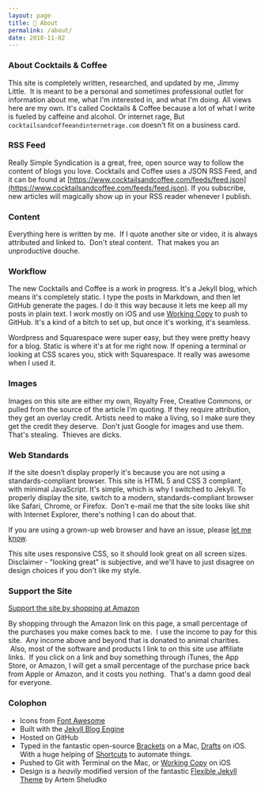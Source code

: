 ```yaml
---
layout: page
title: 🤔 About
permalink: /about/
date: 2018-11-02
---
```

### About Cocktails & Coffee

This site is completely written, researched, and updated by me, Jimmy Little.  It is meant to be a personal and sometimes professional outlet for information about me, what I'm interested in, and what I'm doing. All views here are my own. It's called Cocktails & Coffee because a lot of what I write is fueled by caffeine and alcohol. Or internet rage, But `cocktailsandcoffeeandinternetrage.com` doesn't fit on a business card.

### RSS Feed

Really Simple Syndication is a great, free, open source way to follow the content of blogs you love. Cocktails and Coffee uses a JSON RSS Feed, and it can be found at [https://www.cocktailsandcoffee.com/feeds/feed.json](https://www.cocktailsandcoffee.com/feeds/feed.json). If you subscribe, new articles will magically show up in your RSS reader whenever I publish.

### Content

Everything here is written by me.  If I quote another site or video, it is always attributed and linked to.  Don't steal content.  That makes you an unproductive douche.

### Workflow

The new Cocktails and Coffee is a work in progress. It's a Jekyll blog, which means it's completely static. I type the posts in Markdown, and then let GitHub generate the pages. I do it this way because it lets me keep all my posts in plain text. I work mostly on iOS and use [Working Copy](https://geo.itunes.apple.com/us/app/working-copy-powerful-git/id896694807?mt=8) to push to GitHub. It's a kind of a bitch to set up, but once it's working, it's seamless.

Wordpress and Squarespace were super easy, but they were pretty heavy for a blog. Static is where it's at for me right now. If opening a terminal or looking at CSS scares you, stick with Squarespace. It really was awesome when I used it.

### Images

Images on this site are either my own, Royalty Free, Creative Commons, or pulled from the source of the article I'm quoting. If they require attribution, they get an overlay credit. Artists need to make a living, so I make sure they get the credit they deserve.  Don't just Google for images and use them. That's stealing.  Thieves are dicks.  

### Web Standards

If the site doesn’t display properly it's because you are not using a standards-compliant browser. This site is HTML 5 and CSS 3 compliant, with minimal JavaScript. It's simple, which is why I switched to Jekyll. To properly display the site, switch to a modern, standards-compliant browser like Safari, Chrome, or Firefox.  Don't e-mail me that the site looks like shit with Internet Explorer, there's nothing I can do about that.  

If you are using a grown-up web browser and have an issue, please [let me know](mailto:thejimmylittle@gmail.com). 

This site uses responsive CSS, so it should look great on all screen sizes. Disclaimer - "looking great" is subjective, and we'll have to just disagree on design choices if you don't like my style. 

### Support the Site

[Support the site by shopping at Amazon](http://www.amazon.com/gp/redirect.html?ie=UTF8&location=https%3A%2F%2Fwww.amazon.com%2Fgp%2Fyourstore%3Fie%3DUTF8%26ref_%3Dpd_irl_gw%26signIn%3D1&tag=jimmlitt-20&linkCode=ur2&camp=1789&creative=390957)

By shopping through the Amazon link on this page, a small percentage of the purchases you make comes back to me.  I use the income to pay for this site.  Any income above and beyond that is donated to animal charities.  Also, most of the software and products I link to on this site use affiliate links.  If you click on a link and buy something through iTunes, the App Store, or Amazon, I will get a small percentage of the purchase price back from Apple or Amazon, and it costs you nothing.  That's a damn good deal for everyone.

### Colophon
 - Icons from [Font Awesome](http://fortawesome.github.io/Font-Awesome/icons/)
 - Built with the [Jekyll Blog Engine](https://jekyllrb.com)
 - Hosted on GitHub
 - Typed in the fantastic open-source [Brackets](http://brackets.io) on a Mac, [Drafts](https://geo.itunes.apple.com/us/app/drafts-4-quickly-capture-notes/id905337691?mt=8) on iOS. With a huge helping of [Shortcuts](https://itunes.apple.com/us/app/shortcuts/id915249334?mt=8&c-and-c) to automate things.
 - Pushed to Git with Terminal on the Mac, or [Working Copy](https://geo.itunes.apple.com/us/app/working-copy-powerful-git/id896694807?mt=8) on iOS
 - Design is a _heavily_ modified version of the fantastic [Flexible Jekyll Theme](https://artemsheludko.github.io/flexible-jekyll/) by Artem Sheludko